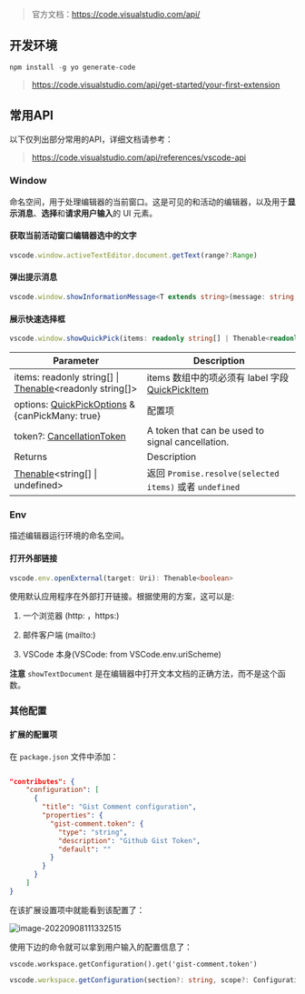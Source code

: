 
> 官方文档：https://code.visualstudio.com/api/

## 开发环境

```powershell
npm install -g yo generate-code
```

>https://code.visualstudio.com/api/get-started/your-first-extension

## 常用API

以下仅列出部分常用的API，详细文档请参考：

> https://code.visualstudio.com/api/references/vscode-api

### Window

命名空间，用于处理编辑器的当前窗口。这是可见的和活动的编辑器，以及用于**显示消息**、**选择**和**请求用户输入**的 UI 元素。

#### 获取当前活动窗口编辑器选中的文字

```js
vscode.window.activeTextEditor.document.getText(range?:Range)
```

#### 弹出提示消息

```typescript
vscode.window.showInformationMessage<T extends string>(message: string, options: MessageOptions, ...items: T[]): Thenable<T | undefined>
```

#### 展示快速选择框

```typescript
vscode.window.showQuickPick(items: readonly string[] | Thenable<readonly string[]>, options: QuickPickOptions & {canPickMany: true}, token?: CancellationToken): Thenable<string[] | undefined>
```

| Parameter                                                    | Description                                                  |
| ------------------------------------------------------------ | ------------------------------------------------------------ |
| items: readonly string[] \| [Thenable](https://code.visualstudio.com/api/references/vscode-api#Thenable)<readonly string[]> | items 数组中的项必须有 label 字段 [QuickPickItem](https://code.visualstudio.com/api/references/vscode-api#QuickPickItem) |
| options: [QuickPickOptions](https://code.visualstudio.com/api/references/vscode-api#QuickPickOptions) & {canPickMany: true} | 配置项                                                       |
| token?: [CancellationToken](https://code.visualstudio.com/api/references/vscode-api#CancellationToken) | A token that can be used to signal cancellation.             |
| Returns                                                      | Description                                                  |
| [Thenable](https://code.visualstudio.com/api/references/vscode-api#Thenable)<string[] \| undefined> | 返回 `Promise.resolve(selected items)` 或者 `undefined`      |



### Env

描述编辑器运行环境的命名空间。

#### 打开外部链接

```typescript
vscode.env.openExternal(target: Uri): Thenable<boolean>
```

使用默认应用程序在外部打开链接。根据使用的方案，这可以是:

1. 一个浏览器 (http: ，https:)

2. 邮件客户端 (mailto:)

3. VSCode 本身(VSCode: from VSCode.env.uriScheme)

**注意** `showTextDocument` 是在编辑器中打开文本文档的正确方法，而不是这个函数。



### 其他配置

#### 扩展的配置项

在 `package.json` 文件中添加：

``` package.json

"contributes": {
	"configuration": [
      {
        "title": "Gist Comment configuration",
        "properties": {
          "gist-comment.token": {
            "type": "string",
            "description": "Github Gist Token",
            "default": ""
          }
        }
      }
    ]
}
```

在该扩展设置项中就能看到该配置了：

![image-20220908111332515](https://picgo-1259617372.cos.ap-beijing.myqcloud.com/Picgo/2022/09/08-11-13-43-image-20220908111332515.png)

使用下边的命令就可以拿到用户输入的配置信息了：

```
vscode.workspace.getConfiguration().get('gist-comment.token')
```

```typescript
vscode.workspace.getConfiguration(section?: string, scope?: ConfigurationScope): WorkspaceConfiguration
```


